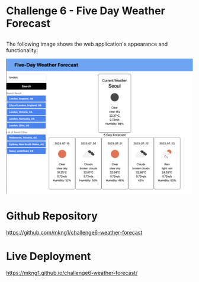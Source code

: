 # Challenge 6 - Five Day Weather Forecast

## 

The following image shows the web application's appearance and functionality:

![The weather app includes a search option, a list of cities, and a five-day forecast and current weather conditions for Atlanta.](/assets/screenshot.png)

##

# Github Repository

https://github.com/mkng1/challenge6-weather-forecast

# Live Deployment

https://mkng1.github.io/challenge6-weather-forecast/